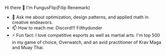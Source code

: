 
Hi there 👋
I'm FungusFlip(Filip Renemark)

- 💬 Ask me about optimization, design patterns, and applied math in creative endeavors.
- 📫 How to reach me: Discord!!! Filthydunder
- ⚡ Fun fact: I love competitive esports as well as martial arts. I'm top 500 in my game of choice, Overwatch, and an avid practitioner of Krav Maga and Muay Thai.
